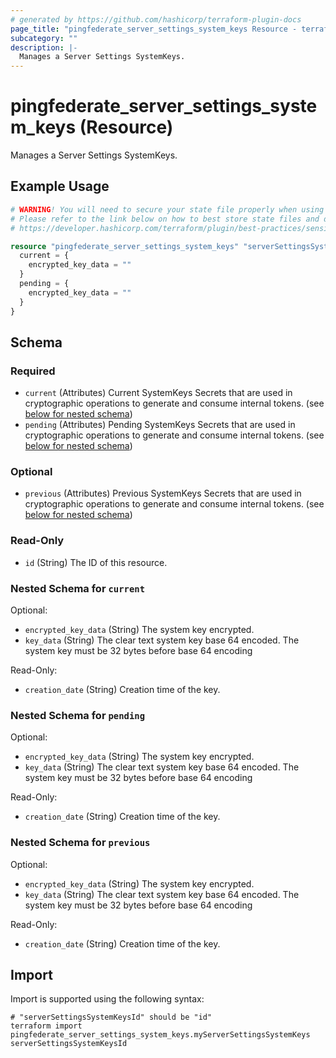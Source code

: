 ```yaml
---
# generated by https://github.com/hashicorp/terraform-plugin-docs
page_title: "pingfederate_server_settings_system_keys Resource - terraform-provider-pingfederate"
subcategory: ""
description: |-
  Manages a Server Settings SystemKeys.
---
```


# pingfederate_server_settings_system_keys (Resource)

Manages a Server Settings SystemKeys.

## Example Usage

```terraform
# WARNING! You will need to secure your state file properly when using this resource! #
# Please refer to the link below on how to best store state files and data within. #
# https://developer.hashicorp.com/terraform/plugin/best-practices/sensitive-state #

resource "pingfederate_server_settings_system_keys" "serverSettingsSystemKeysExample" {
  current = {
    encrypted_key_data = ""
  }
  pending = {
    encrypted_key_data = ""
  }
}
```

<!-- schema generated by tfplugindocs -->
## Schema

### Required

- `current` (Attributes) Current SystemKeys Secrets that are used in cryptographic operations to generate and consume internal tokens. (see [below for nested schema](#nestedatt--current))
- `pending` (Attributes) Pending SystemKeys Secrets that are used in cryptographic operations to generate and consume internal tokens. (see [below for nested schema](#nestedatt--pending))

### Optional

- `previous` (Attributes) Previous SystemKeys Secrets that are used in cryptographic operations to generate and consume internal tokens. (see [below for nested schema](#nestedatt--previous))

### Read-Only

- `id` (String) The ID of this resource.

<a id="nestedatt--current"></a>
### Nested Schema for `current`

Optional:

- `encrypted_key_data` (String) The system key encrypted.
- `key_data` (String) The clear text system key base 64 encoded. The system key must be 32 bytes before base 64 encoding

Read-Only:

- `creation_date` (String) Creation time of the key.


<a id="nestedatt--pending"></a>
### Nested Schema for `pending`

Optional:

- `encrypted_key_data` (String) The system key encrypted.
- `key_data` (String) The clear text system key base 64 encoded. The system key must be 32 bytes before base 64 encoding

Read-Only:

- `creation_date` (String) Creation time of the key.


<a id="nestedatt--previous"></a>
### Nested Schema for `previous`

Optional:

- `encrypted_key_data` (String) The system key encrypted.
- `key_data` (String) The clear text system key base 64 encoded. The system key must be 32 bytes before base 64 encoding

Read-Only:

- `creation_date` (String) Creation time of the key.

## Import

Import is supported using the following syntax:

```shell
# "serverSettingsSystemKeysId" should be "id"
terraform import pingfederate_server_settings_system_keys.myServerSettingsSystemKeys serverSettingsSystemKeysId
```
